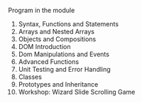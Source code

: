 Program in the module

1. Syntax, Functions and Statements
2. Arrays and Nested Arrays
3. Objects and Compositions
4. DOM Introduction
5. Dom Manipulations and Events
6. Advanced Functions
7. Unit Testing and Error Handling
8. Classes
9. Prototypes and Inheritance
10. Workshop: Wizard Slide Scrolling Game
